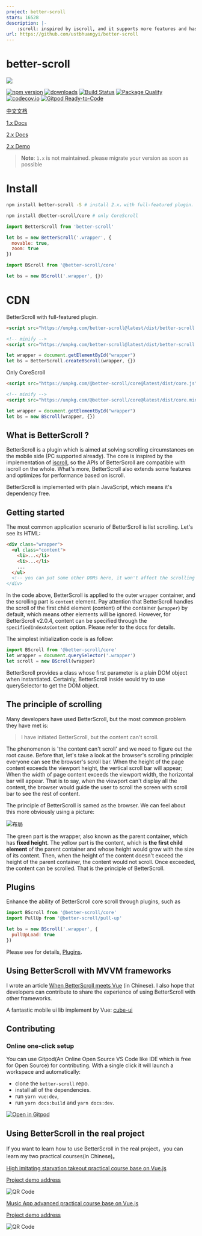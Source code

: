 ```yaml
---
project: better-scroll
stars: 16528
description: |-
    :scroll: inspired by iscroll, and it supports more features and has a better scroll perfermance
url: https://github.com/ustbhuangyi/better-scroll
---
```


# better-scroll

<img src="https://dpubstatic.udache.com/static/dpubimg/t_L6vAgQ-E/logo.svg">

[![npm version](https://img.shields.io/npm/v/better-scroll.svg)](https://www.npmjs.com/package/better-scroll) [![downloads](https://img.shields.io/npm/dm/better-scroll.svg)](https://www.npmjs.com/package/better-scroll) [![Build Status](https://travis-ci.org/ustbhuangyi/better-scroll.svg?branch=master)](https://travis-ci.org/ustbhuangyi/better-scroll)  [![Package Quality](http://npm.packagequality.com/shield/better-scroll.svg)](http://packagequality.com/#?package=better-scroll) [![codecov.io](http://codecov.io/github/ustbhuangyi/better-scroll/coverage.svg?branch=master)](http://codecov.io/github/ustbhuangyi/better-scroll) [![Gitpod Ready-to-Code](https://img.shields.io/badge/Gitpod-Ready--to--Code-blue?logo=gitpod)](https://gitpod.io/from-referrer/)

[中文文档](https://github.com/ustbhuangyi/better-scroll/blob/master/README_zh-CN.md)

[1.x Docs](https://better-scroll.github.io/docs-v1/)

[2.x Docs](https://better-scroll.github.io/docs/en-US/)

[2.x Demo](https://better-scroll.github.io/examples/)

> **Note**: `1.x` is not maintained. please migrate your version as soon as possible

# Install

```bash
npm install better-scroll -S # install 2.x，with full-featured plugin.

npm install @better-scroll/core # only CoreScroll
```

```js
import BetterScroll from 'better-scroll'

let bs = new BetterScroll('.wrapper', {
  movable: true,
  zoom: true
})

import BScroll from '@better-scroll/core'

let bs = new BScroll('.wrapper', {})
```

# CDN

BetterScroll with full-featured plugin.

```html
<script src="https://unpkg.com/better-scroll@latest/dist/better-scroll.js"></script>

<!-- minify -->
<script src="https://unpkg.com/better-scroll@latest/dist/better-scroll.min.js"></script>
```

```js
let wrapper = document.getElementById("wrapper")
let bs = BetterScroll.createBScroll(wrapper, {})
```


Only CoreScroll

```html
<script src="https://unpkg.com/@better-scroll/core@latest/dist/core.js"></script>

<!-- minify -->
<script src="https://unpkg.com/@better-scroll/core@latest/dist/core.min.js"></script>
```

```js
let wrapper = document.getElementById("wrapper")
let bs = new BScroll(wrapper, {})
```

## What is BetterScroll ?

BetterScroll is a plugin which is aimed at solving scrolling circumstances on the mobile side (PC supported already). The core is inspired by the implementation of [iscroll](https://github.com/cubiq/iscroll), so the APIs of BetterScroll are compatible with iscroll on the whole. What's more, BetterScroll also extends some features and optimizes for performance based on iscroll.

BetterScroll is implemented with plain JavaScript, which means it's dependency free.

## Getting started

The most common application scenario of BetterScroll is list scrolling. Let's see its HTML:

```html
<div class="wrapper">
  <ul class="content">
    <li>...</li>
    <li>...</li>
    ...
  </ul>
  <!-- you can put some other DOMs here, it won't affect the scrolling
</div>
```

In the code above, BetterScroll is applied to the outer `wrapper` container, and the scrolling part is `content` element. Pay attention that BetterScroll handles the scroll of the first child element (content) of the container (`wrapper`) by default, which means other elements will be ignored. However, for BetterScroll v2.0.4, content can be specified through the `specifiedIndexAsContent` option. Please refer to the docs for details.

The simplest initialization code is as follow:

```javascript
import BScroll from '@better-scroll/core'
let wrapper = document.querySelector('.wrapper')
let scroll = new BScroll(wrapper)
```

BetterScroll provides a class whose first parameter is a plain DOM object when instantiated. Certainly, BetterScroll inside would try to use querySelector to get the DOM object.

## The principle of scrolling

Many developers have used BetterScroll, but the most common problem they have met is:

> I have initiated BetterScroll, but the content can't scroll.

The phenomenon is 'the content can't scroll' and we need to figure out the root cause. Before that, let's take a look at the browser's scrolling principle: everyone can see the browser's scroll bar. When the height of the page content exceeds the viewport height, the vertical scroll bar will appear; When the width of page content exceeds the viewport width, the horizontal bar will appear. That is to say, when the viewport can't display all the content, the browser would guide the user to scroll the screen with scroll bar to see the rest of content.

The principle of BetterScroll is samed as the browser. We can feel about this more obviously using a picture:

![布局](https://raw.githubusercontent.com/ustbhuangyi/better-scroll/master/packages/vuepress-docs/docs/.vuepress/public/assets/images/schematic.png)

The green part is the wrapper, also known as the parent container, which has **fixed height**. The yellow part is the content, which is **the first child element** of the parent container and whose height would grow with the size of its content. Then, when the height of the content doesn't exceed the height of the parent container, the content would not scroll. Once exceeded, the content can be scrolled. That is the principle of BetterScroll.

## Plugins

Enhance the ability of BetterScroll core scroll through plugins, such as

```js
import BScroll from '@better-scroll/core'
import PullUp from '@better-scroll/pull-up'

let bs = new BScroll('.wrapper', {
  pullUpLoad: true
})
```

Please see for details, [Plugins](https://better-scroll.github.io/docs/en-US/plugins/).

## Using BetterScroll with MVVM frameworks

I wrote an article [When BetterScroll meets Vue](https://zhuanlan.zhihu.com/p/27407024) (in Chinese). I also hope that developers can contribute to share the experience of using BetterScroll with other frameworks.

A fantastic mobile ui lib implement by Vue: [cube-ui](https://github.com/didi/cube-ui/)

## Contributing

### Online one-click setup

You can use Gitpod(An Online Open Source VS Code like IDE which is free for Open Source) for contributing. With a single click it will launch a workspace and automatically:

- clone the `better-scroll` repo.
- install all of the dependencies.
- run `yarn vue:dev`,
- run `yarn docs:build` and `yarn docs:dev`.

[![Open in Gitpod](https://gitpod.io/button/open-in-gitpod.svg)](https://gitpod.io/from-referrer/)

## Using BetterScroll in the real project

If you want to learn how to use BetterScroll in the real project，you can learn my two practical courses(in Chinese)。

[High imitating starvation takeout practical course base on Vue.js](https://coding.imooc.com/class/74.html)

[Project demo address](http://ustbhuangyi.com/sell/)

![QR Code](https://qr.api.cli.im/qr?data=http%253A%252F%252Fustbhuangyi.com%252Fsell%252F%2523%252Fgoods&level=H&transparent=false&bgcolor=%23ffffff&forecolor=%23000000&blockpixel=12&marginblock=1&logourl=&size=280&kid=cliim&key=686203a49c4613080b5b3004323ff977)

[Music App advanced practical course base on Vue.js](http://coding.imooc.com/class/107.html)

[Project demo address](http://ustbhuangyi.com/music/)

![QR Code](https://qr.api.cli.im/qr?data=http%253A%252F%252Fustbhuangyi.com%252Fmusic%252F&level=H&transparent=false&bgcolor=%23ffffff&forecolor=%23000000&blockpixel=12&marginblock=1&logourl=&size=280&kid=cliim&key=731bbcc2b490454d2cc604f98539952c)

